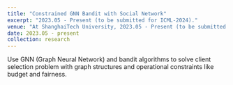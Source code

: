 ```yaml
---
title: "Constrained GNN Bandit with Social Network"
excerpt: "2023.05 - Present (to be submitted for ICML-2024)."
venue: "At ShanghaiTech University, 2023.05 - Present (to be submitted for ICML-2024)."
date: 2023.05 - present
collection: research
---
```

<!--
**Key words:** Bandits Algorithm, GNN (Graph Neural Network), Constrained Setting, Social Network.

My main work in this project are:

* Design a **constrained** GNN (Graph Neural Network) bandit algorithm with social network.
* Design a GNN (Graph Neural Network) bandit algorithm with **dependent arms** applied in social network.
-->

Use GNN (Graph Neural Network) and bandit algorithms to solve client selection problem with graph structures and operational constraints like budget and fairness.
